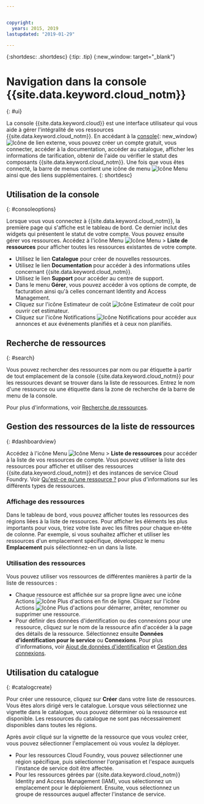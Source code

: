 ```yaml
---


copyright:
  years: 2015, 2019
lastupdated: "2019-01-29"

---
```


{:shortdesc: .shortdesc}
{:tip: .tip}
{:new_window: target="_blank"}

# Navigation dans la console {{site.data.keyword.cloud_notm}} 
{: #ui}

La console {{site.data.keyword.cloud}} est une interface utilisateur qui vous aide à gérer l'intégralité de vos ressources {{site.data.keyword.cloud_notm}}. En accédant à la [console](https://cloud.ibm.com){: new_window} ![Icône de lien externe](../icons/launch-glyph.svg "Icône de lien externe"), vous pouvez créer un compte gratuit, vous connecter, accéder à la documentation, accéder au catalogue, afficher les informations de tarification, obtenir de l'aide ou vérifier le statut des composants {{site.data.keyword.cloud_notm}}. Une fois que vous êtes connecté, la barre de menus contient une icône de menu ![Icône Menu](../icons/icon_hamburger.svg) ainsi que des liens supplémentaires.
{: shortdesc}


## Utilisation de la console
{: #consoleoptions}

Lorsque vous vous connectez à {{site.data.keyword.cloud_notm}}, la première page qui s'affiche est le tableau de bord. Ce dernier inclut des widgets qui présentent le statut de votre compte. Vous pouvez ensuite gérer vos ressources. Accédez à l'icône Menu ![Icône Menu](../icons/icon_hamburger.svg) &gt; **Liste de ressources** pour afficher toutes les ressources existantes de votre compte.

  * Utilisez le lien **Catalogue** pour créer de nouvelles ressources.
  * Utilisez le lien **Documentation** pour accéder à des informations utiles concernant {{site.data.keyword.cloud_notm}}.
  * Utilisez le lien **Support** pour accéder au centre de support.  
  * Dans le menu **Gérer**, vous pouvez accéder à vos options de compte, de facturation ainsi qu'à celles concernant Identity and Access Management.
  * Cliquez sur l'icône Estimateur de coût ![Icône Estimateur de coût](../icons/Estimator.svg) pour ouvrir cet estimateur.
  * Cliquez sur l'icône Notifications ![Icône Notifications](../icons/Notification.svg) pour accéder aux annonces et aux événements planifiés et à ceux non planifiés.

## Recherche de ressources
{: #search}

Vous pouvez rechercher des ressources par nom ou par étiquette à partir de tout emplacement de la console {{site.data.keyword.cloud_notm}} pour les ressources devant se trouver dans la liste de ressources. Entrez le nom d'une ressource ou une étiquette dans la zone de recherche de la barre de menu de la console.

Pour plus d'informations, voir [Recherche de ressources](/docs/resources?topic=resources-searching-for-resources). 

## Gestion des ressources de la liste de ressources
{: #dashboardview}

Accédez à l'icône Menu ![Icône Menu](../icons/icon_hamburger.svg) &gt; **Liste de ressources** pour accéder à la liste de vos ressources de compte. Vous pouvez utiliser la liste des ressources pour afficher et utiliser des ressources {{site.data.keyword.cloud_notm}} et des instances de service Cloud Foundry. Voir [Qu'est-ce qu'une ressource ?](/docs/resources?topic=resources-resource) pour plus d'informations sur les différents types de ressources.

### Affichage des ressources
Dans le tableau de bord, vous pouvez afficher toutes les ressources des régions liées à la liste de ressources. Pour afficher les éléments les plus importants pour vous, triez votre liste avec les filtres pour chaque en-tête de colonne. Par exemple, si vous souhaitez afficher et utiliser les ressources d'un emplacement spécifique, développez le menu **Emplacement** puis sélectionnez-en un dans la liste.

### Utilisation des ressources
Vous pouvez utiliser vos ressources de différentes manières à partir de la liste de ressources :

  * Chaque ressource est affichée sur sa propre ligne avec une icône Actions ![Icône Plus d'actions](../icons/action-menu-icon.svg) en fin de ligne. Cliquez sur l'icône Actions ![Icône Plus d'actions](../icons/action-menu-icon.svg) pour démarrer, arrêter, renommer ou supprimer une ressource.
  * Pour définir des données d'identification ou des connexions pour une ressource, cliquez sur le nom de la ressource afin d'accéder à la page des détails de la ressource. Sélectionnez ensuite **Données d'identification pour le service** ou **Connexions**. Pour plus d'informations, voir [Ajout de données d'identification](/docs/resources?topic=resources-service_credentials) et [Gestion des connexions](/docs/resources?topic=resources-connect_app).


## Utilisation du catalogue
{: #catalogcreate}

Pour créer une ressource, cliquez sur **Créer** dans votre liste de ressources. Vous êtes alors dirigé vers le catalogue. Lorsque vous sélectionnez une vignette dans le catalogue, vous pouvez déterminer où la ressource est disponible. Les ressources du catalogue ne sont pas nécessairement disponibles dans toutes les régions.

Après avoir cliqué sur la vignette de la ressource que vous voulez créer, vous pouvez sélectionner l'emplacement où vous voulez la déployer.

  * Pour les ressources Cloud Foundry, vous pouvez sélectionner une région spécifique, puis sélectionner l'organisation et l'espace auxquels l'instance de service doit être affectée.
  * Pour les ressources gérées par {{site.data.keyword.cloud_notm}} Identity and Access Management (IAM), vous sélectionnez un emplacement pour le déploiement. Ensuite, vous sélectionnez un groupe de ressources auquel affecter l'instance de service.

